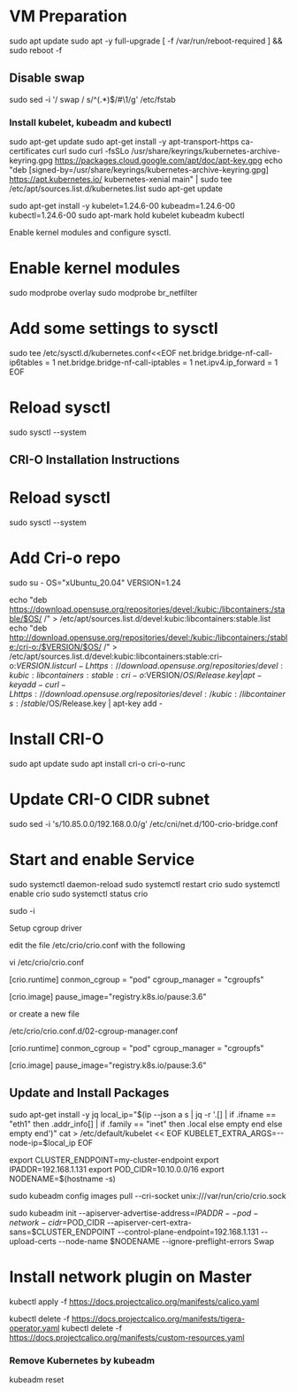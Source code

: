 # VM Preparation

sudo apt update
sudo apt -y full-upgrade
[ -f /var/run/reboot-required ] && sudo reboot -f

## Disable swap

sudo sed -i '/ swap / s/^\(.*\)$/#\1/g' /etc/fstab

### Install kubelet, kubeadm and kubectl

sudo apt-get update
sudo apt-get install -y apt-transport-https ca-certificates curl
sudo curl -fsSLo /usr/share/keyrings/kubernetes-archive-keyring.gpg https://packages.cloud.google.com/apt/doc/apt-key.gpg
echo "deb [signed-by=/usr/share/keyrings/kubernetes-archive-keyring.gpg] https://apt.kubernetes.io/ kubernetes-xenial main" | sudo tee /etc/apt/sources.list.d/kubernetes.list
sudo apt-get update

sudo apt-get install -y kubelet=1.24.6-00 kubeadm=1.24.6-00 kubectl=1.24.6-00
sudo apt-mark hold kubelet kubeadm kubectl


Enable kernel modules and configure sysctl.

# Enable kernel modules
sudo modprobe overlay
sudo modprobe br_netfilter

# Add some settings to sysctl
sudo tee /etc/sysctl.d/kubernetes.conf<<EOF
net.bridge.bridge-nf-call-ip6tables = 1
net.bridge.bridge-nf-call-iptables = 1
net.ipv4.ip_forward = 1
EOF

# Reload sysctl
sudo sysctl --system

## CRI-O Installation Instructions

# Reload sysctl
sudo sysctl --system

# Add Cri-o repo
sudo su -
OS="xUbuntu_20.04"
VERSION=1.24

echo "deb https://download.opensuse.org/repositories/devel:/kubic:/libcontainers:/stable/$OS/ /" > /etc/apt/sources.list.d/devel:kubic:libcontainers:stable.list
echo "deb http://download.opensuse.org/repositories/devel:/kubic:/libcontainers:/stable:/cri-o:/$VERSION/$OS/ /" > /etc/apt/sources.list.d/devel:kubic:libcontainers:stable:cri-o:$VERSION.list
curl -L https://download.opensuse.org/repositories/devel:kubic:libcontainers:stable:cri-o:$VERSION/$OS/Release.key | apt-key add -
curl -L https://download.opensuse.org/repositories/devel:/kubic:/libcontainers:/stable/$OS/Release.key | apt-key add -

# Install CRI-O
sudo apt update
sudo apt install cri-o cri-o-runc

# Update CRI-O CIDR subnet
sudo sed -i 's/10.85.0.0/192.168.0.0/g' /etc/cni/net.d/100-crio-bridge.conf

# Start and enable Service
sudo systemctl daemon-reload
sudo systemctl restart crio
sudo systemctl enable crio
sudo systemctl status crio

sudo -i

Setup cgroup driver

edit the file /etc/crio/crio.conf with the following

vi /etc/crio/crio.conf

[crio.runtime]
conmon_cgroup = "pod"
cgroup_manager = "cgroupfs"

[crio.image]
pause_image="registry.k8s.io/pause:3.6"

or create a new file

/etc/crio/crio.conf.d/02-cgroup-manager.conf

[crio.runtime]
conmon_cgroup = "pod"
cgroup_manager = "cgroupfs"

[crio.image]
pause_image="registry.k8s.io/pause:3.6"

## Update and Install Packages

sudo apt-get install -y jq
local_ip="$(ip --json a s | jq -r '.[] | if .ifname == "eth1" then .addr_info[] | if .family == "inet" then .local else empty end else empty end')"
cat > /etc/default/kubelet << EOF
KUBELET_EXTRA_ARGS=--node-ip=$local_ip
EOF

export CLUSTER_ENDPOINT=my-cluster-endpoint
export IPADDR=192.168.1.131
export POD_CIDR=10.10.0.0/16
export NODENAME=$(hostname -s)

sudo kubeadm config images pull --cri-socket unix:///var/run/crio/crio.sock

sudo kubeadm init --apiserver-advertise-address=$IPADDR  --pod-network-cidr=$POD_CIDR --apiserver-cert-extra-sans=$CLUSTER_ENDPOINT --control-plane-endpoint=192.168.1.131 --upload-certs --node-name $NODENAME --ignore-preflight-errors Swap

# Install network plugin on Master


kubectl apply -f https://docs.projectcalico.org/manifests/calico.yaml

kubectl delete -f https://docs.projectcalico.org/manifests/tigera-operator.yaml 
kubectl delete -f https://docs.projectcalico.org/manifests/custom-resources.yaml

### Remove Kubernetes by kubeadm

kubeadm reset






